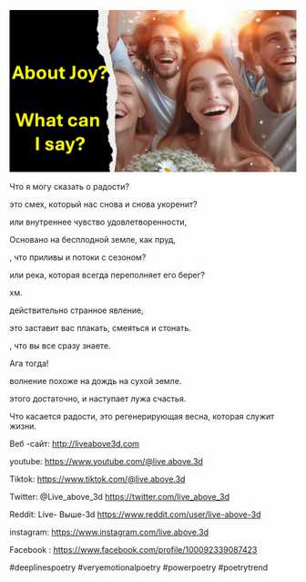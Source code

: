 ![Video cover image](../cover.jpeg "cover-photo")

Что я могу сказать о радости?

это смех, который нас снова и снова укоренит?

или внутреннее чувство удовлетворенности,

Основано на бесплодной земле, как пруд,

, что приливы и потоки с сезоном?

или река, которая всегда переполняет его берег?

хм.

действительно странное явление,

это заставит вас плакать, смеяться и стонать.

, что вы все сразу знаете.

Ага тогда!

волнение похоже на дождь на сухой земле.

этого достаточно, и наступает лужа счастья.

Что касается радости, это регенерирующая весна, которая служит жизни.



Веб -сайт: http://liveabove3d.com

youtube: https://www.youtube.com/@live.above.3d

Tiktok: https://www.tiktok.com/@live.above.3d

Twitter: @Live_above_3d https://twitter.com/live_above_3d

Reddit: Live- Выше-3d https://www.reddit.com/user/live-above-3d

instagram: https://www.instagram.com/live.above.3d

Facebook : https://www.facebook.com/profile/100092339087423

#deeplinespoetry #veryemotionalpoetry #powerpoetry #poetrytrend